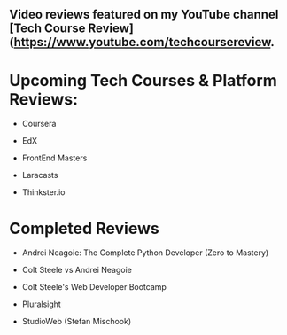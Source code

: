 ## Video reviews featured on my YouTube channel [Tech Course Review](https://www.youtube.com/techcoursereview.

# Upcoming Tech Courses & Platform Reviews:

- Coursera

- EdX

- FrontEnd Masters

- Laracasts

- Thinkster.io 


# Completed Reviews

- Andrei Neagoie: The Complete Python Developer (Zero to Mastery)

- Colt Steele vs Andrei Neagoie

- Colt Steele's Web Developer Bootcamp

- Pluralsight

- StudioWeb (Stefan Mischook)


